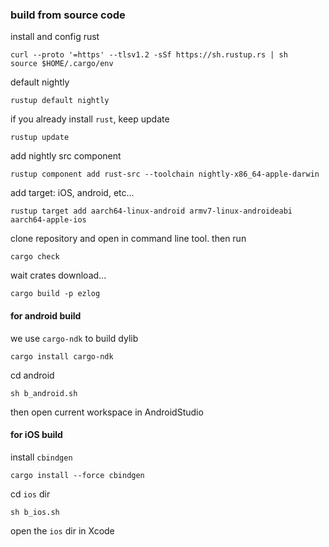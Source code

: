 

### build from source code

install and config rust

```
curl --proto '=https' --tlsv1.2 -sSf https://sh.rustup.rs | sh
source $HOME/.cargo/env
```

default nightly

``` 
rustup default nightly 
```

if you already install `rust`, keep update

```
rustup update
```

add nightly src component

```
rustup component add rust-src --toolchain nightly-x86_64-apple-darwin
```

add target: iOS, android, etc...

```
rustup target add aarch64-linux-android armv7-linux-androideabi aarch64-apple-ios
```

clone repository and open in command line tool. then run

```
cargo check
```

wait crates download...

```
cargo build -p ezlog
```

#### for android build

we use `cargo-ndk` to build dylib

```
cargo install cargo-ndk
```

cd android

```
sh b_android.sh
```

then open current workspace in AndroidStudio


#### for iOS build

install `cbindgen`

```
cargo install --force cbindgen
```

cd `ios` dir

```
sh b_ios.sh
```

open the `ios` dir in Xcode